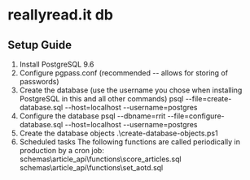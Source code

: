 # reallyread.it db
## Setup Guide
1. Install PostgreSQL 9.6
2. Configure pgpass.conf (recommended -- allows for storing of passwords)
3. Create the database (use the username you chose when installing PostgreSQL in this and all other commands)
    psql --file=create-database.sql --host=localhost --username=postgres
4. Configure the database
    psql --dbname=rrit --file=configure-database.sql --host=localhost --username=postgres
5. Create the database objects
    .\create-database-objects.ps1
6. Scheduled tasks
The following functions are called periodically in production by a cron job:
    schemas\article_api\functions\score_articles.sql
    schemas\article_api\functions\set_aotd.sql